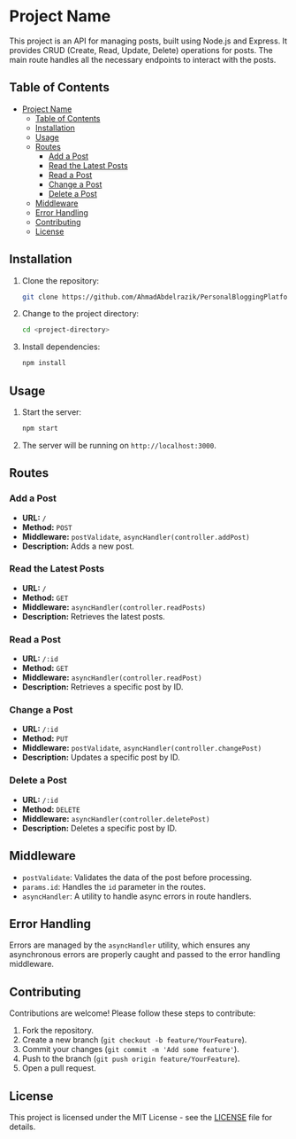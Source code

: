 # Project Name

This project is an API for managing posts, built using Node.js and Express. It provides CRUD (Create, Read, Update, Delete) operations for posts. The main route handles all the necessary endpoints to interact with the posts.

## Table of Contents

- [Project Name](#project-name)
  - [Table of Contents](#table-of-contents)
  - [Installation](#installation)
  - [Usage](#usage)
  - [Routes](#routes)
    - [Add a Post](#add-a-post)
    - [Read the Latest Posts](#read-the-latest-posts)
    - [Read a Post](#read-a-post)
    - [Change a Post](#change-a-post)
    - [Delete a Post](#delete-a-post)
  - [Middleware](#middleware)
  - [Error Handling](#error-handling)
  - [Contributing](#contributing)
  - [License](#license)

## Installation

1. Clone the repository:
   ```sh
   git clone https://github.com/AhmadAbdelrazik/PersonalBloggingPlatform
   ```

2. Change to the project directory:
   ```sh
   cd <project-directory>
   ```

3. Install dependencies:
   ```sh
   npm install
   ```

## Usage

1. Start the server:
   ```sh
   npm start
   ```

2. The server will be running on `http://localhost:3000`.

## Routes

### Add a Post

- **URL:** `/`
- **Method:** `POST`
- **Middleware:** `postValidate`, `asyncHandler(controller.addPost)`
- **Description:** Adds a new post.

### Read the Latest Posts

- **URL:** `/`
- **Method:** `GET`
- **Middleware:** `asyncHandler(controller.readPosts)`
- **Description:** Retrieves the latest posts.

### Read a Post

- **URL:** `/:id`
- **Method:** `GET`
- **Middleware:** `asyncHandler(controller.readPost)`
- **Description:** Retrieves a specific post by ID.

### Change a Post

- **URL:** `/:id`
- **Method:** `PUT`
- **Middleware:** `postValidate`, `asyncHandler(controller.changePost)`
- **Description:** Updates a specific post by ID.

### Delete a Post

- **URL:** `/:id`
- **Method:** `DELETE`
- **Middleware:** `asyncHandler(controller.deletePost)`
- **Description:** Deletes a specific post by ID.

## Middleware

- `postValidate`: Validates the data of the post before processing.
- `params.id`: Handles the `id` parameter in the routes.
- `asyncHandler`: A utility to handle async errors in route handlers.

## Error Handling

Errors are managed by the `asyncHandler` utility, which ensures any asynchronous errors are properly caught and passed to the error handling middleware.

## Contributing

Contributions are welcome! Please follow these steps to contribute:

1. Fork the repository.
2. Create a new branch (`git checkout -b feature/YourFeature`).
3. Commit your changes (`git commit -m 'Add some feature'`).
4. Push to the branch (`git push origin feature/YourFeature`).
5. Open a pull request.

## License

This project is licensed under the MIT License - see the [LICENSE](LICENSE) file for details.